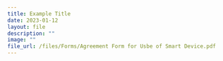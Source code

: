 ```yaml
---
title: Example Title
date: 2023-01-12
layout: file
description: ""
image: ""
file_url: /files/Forms/Agreement Form for Usbe of Smart Device.pdf
---
```

